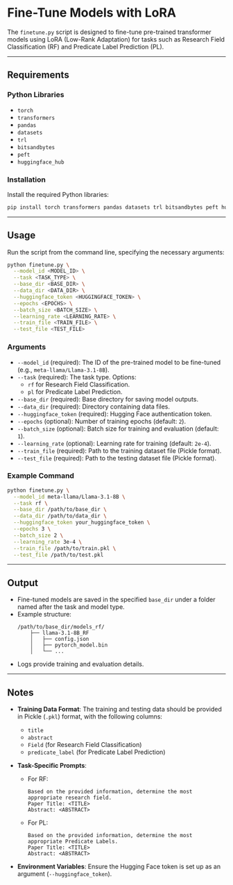 # Fine-Tune Models with LoRA

The `finetune.py` script is designed to fine-tune pre-trained transformer models using LoRA (Low-Rank Adaptation) for tasks such as Research Field Classification (RF) and Predicate Label Prediction (PL).

---

## Requirements

### Python Libraries
- `torch`
- `transformers`
- `pandas`
- `datasets`
- `trl`
- `bitsandbytes`
- `peft`
- `huggingface_hub`

### Installation
Install the required Python libraries:
```bash
pip install torch transformers pandas datasets trl bitsandbytes peft huggingface_hub
```

---

## Usage

Run the script from the command line, specifying the necessary arguments:

```bash
python finetune.py \
  --model_id <MODEL_ID> \
  --task <TASK_TYPE> \
  --base_dir <BASE_DIR> \
  --data_dir <DATA_DIR> \
  --huggingface_token <HUGGINGFACE_TOKEN> \
  --epochs <EPOCHS> \
  --batch_size <BATCH_SIZE> \
  --learning_rate <LEARNING_RATE> \
  --train_file <TRAIN_FILE> \
  --test_file <TEST_FILE>
```

### Arguments
- `--model_id` (required): The ID of the pre-trained model to be fine-tuned (e.g., `meta-llama/Llama-3.1-8B`).
- `--task` (required): The task type. Options:
  - `rf` for Research Field Classification.
  - `pl` for Predicate Label Prediction.
- `--base_dir` (required): Base directory for saving model outputs.
- `--data_dir` (required): Directory containing data files.
- `--huggingface_token` (required): Hugging Face authentication token.
- `--epochs` (optional): Number of training epochs (default: `2`).
- `--batch_size` (optional): Batch size for training and evaluation (default: `1`).
- `--learning_rate` (optional): Learning rate for training (default: `2e-4`).
- `--train_file` (required): Path to the training dataset file (Pickle format).
- `--test_file` (required): Path to the testing dataset file (Pickle format).

### Example Command
```bash
python finetune.py \
  --model_id meta-llama/Llama-3.1-8B \
  --task rf \
  --base_dir /path/to/base_dir \
  --data_dir /path/to/data_dir \
  --huggingface_token your_huggingface_token \
  --epochs 3 \
  --batch_size 2 \
  --learning_rate 3e-4 \
  --train_file /path/to/train.pkl \
  --test_file /path/to/test.pkl
```

---

## Output
- Fine-tuned models are saved in the specified `base_dir` under a folder named after the task and model type.
- Example structure:
  ```
  /path/to/base_dir/models_rf/
      ├── llama-3.1-8B_RF
      │   ├── config.json
      │   ├── pytorch_model.bin
      │   └── ...
  ```
- Logs provide training and evaluation details.

---

## Notes
- **Training Data Format**: The training and testing data should be provided in Pickle (`.pkl`) format, with the following columns:
  - `title`
  - `abstract`
  - `Field` (for Research Field Classification)
  - `predicate_label` (for Predicate Label Prediction)

- **Task-Specific Prompts**:
  - For RF:
    ```
    Based on the provided information, determine the most appropriate research field.
    Paper Title: <TITLE>
    Abstract: <ABSTRACT>
    ```
  - For PL:
    ```
    Based on the provided information, determine the most appropriate Predicate Labels.
    Paper Title: <TITLE>
    Abstract: <ABSTRACT>
    ```

- **Environment Variables**: Ensure the Hugging Face token is set up as an argument (`--huggingface_token`).
